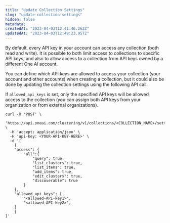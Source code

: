 ```yaml
---
title: "Update Collection Settings"
slug: "update-collection-settings"
hidden: false
metadata: 
createdAt: "2023-04-03T12:41:46.262Z"
updatedAt: "2023-04-03T12:49:23.957Z"
---
```

By default, every API key in your account can access any collection (both read and write). It is possible to both limit access to collections to specific API keys, and also to allow access to a collection from API keys owned by a different One AI account.

You can define which API keys are allowed to access your collection (your account and other accounts) when creating a collection, but it could also be done by updating the collection settings using the following API call.

If `allowed_api_keys` is set, only the specified API keys will be allowed access to the collection (you can assign both API keys from your organization or from external organizations).

```curl
curl -X 'POST' \
  'https://api.oneai.com/clustering/v1/collections/<COLLECTION_NAME>/settings' \
  -H 'accept: application/json' \
  -H 'api-key: <YOUR-API-KEY-HERE>' \
  -d '[
 	{
    "access": {
        "all":{
            "query": true,
            "list_clusters": true,
            "list_items": true,
            "add_items": true,
            "edit_clusters": true,
            "discoverable": true
        }
    },
    "allowed_api_keys": [
        "<allowed-API-key1>",
        "<allowed-API-key2>",
    ]
	}
]'
```